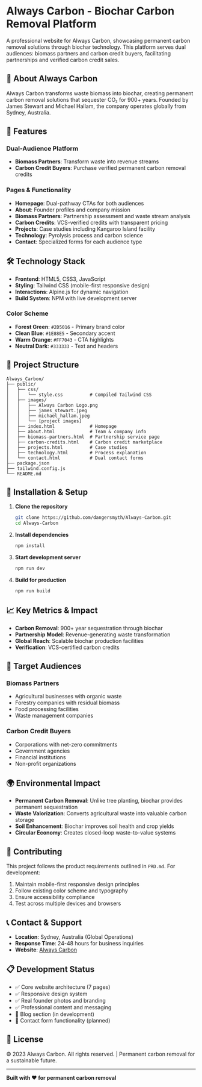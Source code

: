 # Always Carbon - Biochar Carbon Removal Platform

A professional website for Always Carbon, showcasing permanent carbon removal solutions through biochar technology. This platform serves dual audiences: biomass partners and carbon credit buyers, facilitating partnerships and verified carbon credit sales.

## 🌱 About Always Carbon

Always Carbon transforms waste biomass into biochar, creating permanent carbon removal solutions that sequester CO₂ for 900+ years. Founded by James Stewart and Michael Hallam, the company operates globally from Sydney, Australia.

## 🚀 Features

### Dual-Audience Platform
- **Biomass Partners**: Transform waste into revenue streams
- **Carbon Credit Buyers**: Purchase verified permanent carbon removal credits

### Pages & Functionality
- **Homepage**: Dual-pathway CTAs for both audiences
- **About**: Founder profiles and company mission
- **Biomass Partners**: Partnership assessment and waste stream analysis
- **Carbon Credits**: VCS-verified credits with transparent pricing
- **Projects**: Case studies including Kangaroo Island facility
- **Technology**: Pyrolysis process and carbon science
- **Contact**: Specialized forms for each audience type

## 🛠️ Technology Stack

- **Frontend**: HTML5, CSS3, JavaScript
- **Styling**: Tailwind CSS (mobile-first responsive design)
- **Interactions**: Alpine.js for dynamic navigation
- **Build System**: NPM with live development server

### Color Scheme
- **Forest Green**: `#2D5016` - Primary brand color
- **Clean Blue**: `#1E88E5` - Secondary accent
- **Warm Orange**: `#FF7043` - CTA highlights
- **Neutral Dark**: `#333333` - Text and headers

## 📁 Project Structure

```
Always_Carbon/
├── public/
│   ├── css/
│   │   └── style.css          # Compiled Tailwind CSS
│   ├── images/
│   │   ├── Always Carbon Logo.png
│   │   ├── james_stewart.jpeg
│   │   ├── michael_hallam.jpeg
│   │   └── [project images]
│   ├── index.html             # Homepage
│   ├── about.html             # Team & company info
│   ├── biomass-partners.html  # Partnership service page
│   ├── carbon-credits.html    # Carbon credit marketplace
│   ├── projects.html          # Case studies
│   ├── technology.html        # Process explanation
│   └── contact.html           # Dual contact forms
├── package.json
├── tailwind.config.js
└── README.md
```

## 🔧 Installation & Setup

1. **Clone the repository**
   ```bash
   git clone https://github.com/dangersmyth/Always-Carbon.git
   cd Always-Carbon
   ```

2. **Install dependencies**
   ```bash
   npm install
   ```

3. **Start development server**
   ```bash
   npm run dev
   ```

4. **Build for production**
   ```bash
   npm run build
   ```

## 📈 Key Metrics & Impact

- **Carbon Removal**: 900+ year sequestration through biochar
- **Partnership Model**: Revenue-generating waste transformation
- **Global Reach**: Scalable biochar production facilities
- **Verification**: VCS-certified carbon credits

## 🎯 Target Audiences

### Biomass Partners
- Agricultural businesses with organic waste
- Forestry companies with residual biomass
- Food processing facilities
- Waste management companies

### Carbon Credit Buyers
- Corporations with net-zero commitments
- Government agencies
- Financial institutions
- Non-profit organizations

## 🌍 Environmental Impact

- **Permanent Carbon Removal**: Unlike tree planting, biochar provides permanent sequestration
- **Waste Valorization**: Converts agricultural waste into valuable carbon storage
- **Soil Enhancement**: Biochar improves soil health and crop yields
- **Circular Economy**: Creates closed-loop waste-to-value systems

## 🤝 Contributing

This project follows the product requirements outlined in `PRD.md`. For development:

1. Maintain mobile-first responsive design principles
2. Follow existing color scheme and typography
3. Ensure accessibility compliance
4. Test across multiple devices and browsers

## 📞 Contact & Support

- **Location**: Sydney, Australia (Global Operations)
- **Response Time**: 24-48 hours for business inquiries
- **Website**: [Always Carbon](https://alwayscarbon.com)

## 📋 Development Status

- ✅ Core website architecture (7 pages)
- ✅ Responsive design system
- ✅ Real founder photos and branding
- ✅ Professional content and messaging
- 🔄 Blog section (in development)
- 🔄 Contact form functionality (planned)

## 📄 License

© 2023 Always Carbon. All rights reserved. | Permanent carbon removal for a sustainable future.

---

**Built with ❤️ for permanent carbon removal**